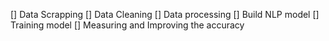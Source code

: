 [] Data Scrapping
[] Data Cleaning
[] Data processing
[] Build NLP model
[] Training model
[] Measuring and Improving the accuracy

